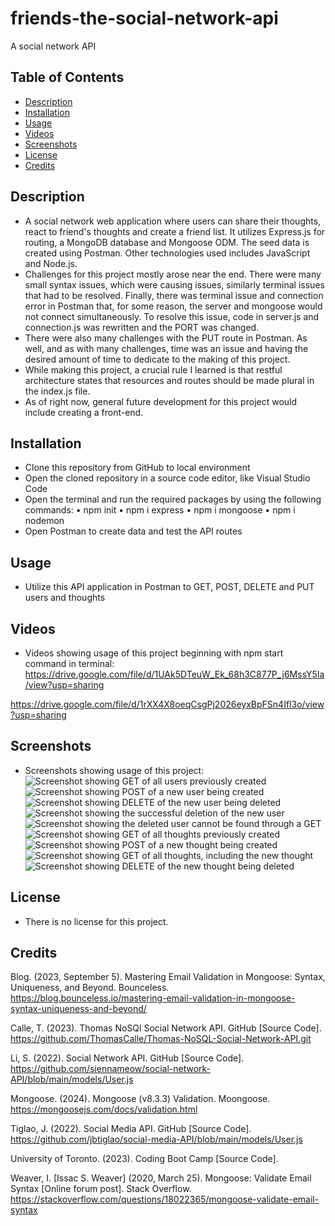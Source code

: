 # friends-the-social-network-api
A social network API

## Table of Contents 
- [Description](#description)
- [Installation](#installation)
- [Usage](#usage)
- [Videos](#videos)
- [Screenshots](#screenshots)
- [License](#license)
- [Credits](#credits)

## Description
- A social network web application where users can share their thoughts, react to friend's thoughts and create a friend list. It utilizes Express.js for routing, a MongoDB database and Mongoose ODM. The seed data is created using Postman. Other technologies used includes JavaScript and Node.js.
- Challenges for this project mostly arose near the end. There were many small syntax issues, which were causing issues, similarly terminal issues that had to be resolved. Finally, there was terminal issue and connection error in Postman  that, for some reason, the server and mongoose would not connect simultaneously. To resolve this issue, code in server.js and connection.js was rewritten and the PORT was changed. 
- There were also many challenges with the PUT route in Postman. As well, and as with many challenges, time was an issue and having the desired amount of time to dedicate to the making of this project. 
- While making this project, a crucial rule I learned is that restful architecture states that resources and routes should be made plural in the index.js file.
- As of right now, general future development for this project would include creating a front-end. 

## Installation
- Clone this repository from GitHub to local environment
- Open the cloned repository in a source code editor, like Visual Studio Code
- Open the terminal and run the required packages by using the following commands:
• npm init
• npm i express
• npm i mongoose
• npm i nodemon
- Open Postman to create data and test the API routes

## Usage
- Utilize this API application in Postman to GET, POST, DELETE and PUT users and thoughts 

## Videos
- Videos showing usage of this project beginning with npm start command in terminal:
https://drive.google.com/file/d/1UAk5DTeuW_Ek_68h3C877P_j6MssY5Ia/view?usp=sharing

https://drive.google.com/file/d/1rXX4X8oeqCsgPj2026eyxBpFSn4Ifl3o/view?usp=sharing

## Screenshots
- Screenshots showing usage of this project: 
![Screenshot showing GET of all users previously created](images/screenshot1.png)
![Screenshot showing POST of a new user being created](images/screenshot2.png)
![Screenshot showing DELETE of the new user being deleted](images/screenshot3.png)
![Screenshot showing the successful deletion of the new user](images/screenshot4.png)
![Screenshot showing the deleted user cannot be found through a GET](images/screenshot5.png)
![Screenshot showing GET of all thoughts previously created](images/screenshot6.png)
![Screenshot showing POST of a new thought being created](images/screenshot7.png)
![Screenshot showing GET of all thoughts, including the new thought](images/screenshot8.png)
![Screenshot showing DELETE of the new thought being deleted](images/screenshot9.png)

## License
- There is no license for this project.

## Credits
Blog. (2023, September 5). Mastering Email Validation in Mongoose: Syntax, Uniqueness, and Beyond. Bounceless. https://blog.bounceless.io/mastering-email-validation-in-mongoose-syntax-uniqueness-and-beyond/

Calle, T. (2023). Thomas NoSQl Social Network API. GitHub [Source Code]. https://github.com/ThomasCalle/Thomas-NoSQL-Social-Network-API.git

Li, S. (2022). Social Network API. GitHub [Source Code]. https://github.com/siennameow/social-network-API/blob/main/models/User.js

Mongoose. (2024). Mongoose (v8.3.3) Validation. Moongoose. https://mongoosejs.com/docs/validation.html

Tiglao, J. (2022). Social Media API. GitHub [Source Code]. https://github.com/jbtiglao/social-media-API/blob/main/models/User.js

University of Toronto. (2023). Coding Boot Camp [Source Code].

Weaver, I. [Issac S. Weaver] (2020, March 25). Mongoose: Validate Email Syntax [Online forum post]. Stack Overflow. https://stackoverflow.com/questions/18022365/mongoose-validate-email-syntax


